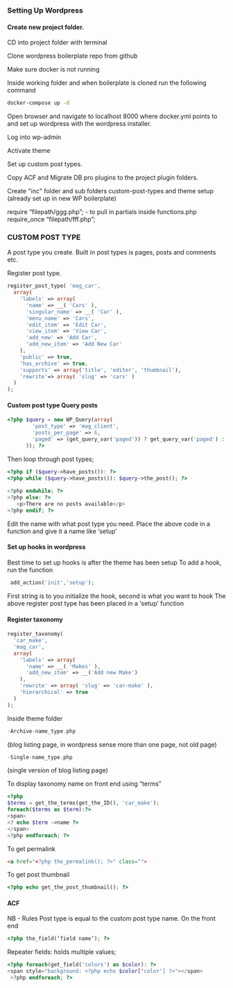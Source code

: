 ### Setting Up Wordpress


#### Create new project folder.

CD into project folder with terminal

Clone wordpress boilerplate repo from github

Make sure docker is not running

Inside working folder and when boilerplate is cloned run the following command
```bash
docker-compose up -d
```

Open browser and navigate to localhost 8000 where docker.yml points to and set up wordpress with the wordpress installer.

Log into wp-admin

Activate theme

Set up custom post types.

Copy ACF and Migrate DB pro plugins to the project plugin folders.

Create "inc" folder and sub folders custom-post-types and theme setup (already set up in new WP boilerplate)

require “filepath/ggg.php”; - to pull in partials inside functions.php
require_once “filepath/fff.php”;

### CUSTOM POST TYPE

A post type you create. Built in post types is pages, posts and comments etc. 

Register post type.
```php
register_post_type( 'mag_car',
  array(
    'labels' => array(
      'name' => __( 'Cars' ),
      'singular_name' => __( 'Car' ),
      'menu_name' => 'Cars',
      'edit_item' => 'Edit Car',
      'view_item' => 'View Car',
      'add_new' => 'Add Car',
      'add_new_item' => 'Add New Car'
    ),
    'public' => true,
    'has_archive' => true,
    'supports' => array('title', 'editor', 'thumbnail'),
    'rewrite'=> array( 'slug' => 'cars' )
  )
);
```
#### Custom post type Query posts
```php
<?php $query = new WP_Query(array(
        'post_type' => 'mag_client',
        'posts_per_page' => 6,
        'paged' => (get_query_var('paged')) ? get_query_var('paged') : 1
      )); ?>
```
Then loop through post types;
```php
<?php if ($query->have_posts()): ?>
<?php while ($query->have_posts()): $query->the_post(); ?>
        
<?php endwhile; ?>        
<?php else: ?>
   <p>There are no posts available</p>
<?php endif; ?>
```
Edit the name with what post type you need.
Place the above code in a function and give it a name like ‘setup’

#### Set up hooks in wordpress

Best time to set up hooks is after the theme has been setup
To add a hook, run the function
```php
 add_action('init','setup');
 ```
First string is to you initialize the hook, second is what you want to hook
The above register post type has been placed in a ‘setup’ function


#### Register taxonomy

```php
register_taxonomy(
  'car_make',
  'mag_car',
  array(
    'labels' => array(
      'name' => __( 'Makes' ),
      'add_new_item' => __('Add new Make')
    ),
    'rewrite' => array( 'slug' => 'car-make' ),
    'hierarchical' => true
  )
);
```

Inside theme folder

```php 
-Archive-name_type.php
``` 
(blog listing page, in wordpress sense more than one page, not old page)
```php 
-Single-name_type.php 
```
(single version of blog listing page)

To display taxonomy name on front end using “terms”
```php
<?php
$terms = get_the_terms(get_the_ID(), 'car_make');
foreach($terms as $term):?>
<span>
<? echo $term ->name ?>
</span>
<?php endforeach; ?>
```

To get permalink
```html
<a href="<?php the_permalink(); ?>" class="">
```
To get post thumbnail
```php
<?php echo get_the_post_thumbnail(); ?>
```
#### ACF

NB - Rules
Post type is equal to the custom post type name. 
On the front end
```php
<?php the_field(‘field name’); ?>
```
Repeater fields: holds multiple values;
```php
<?php foreach(get_field('colors') as $color): ?>
<span style="background: <?php echo $color['color'] ?>"></span>
 <?php endforeach; ?>
```
